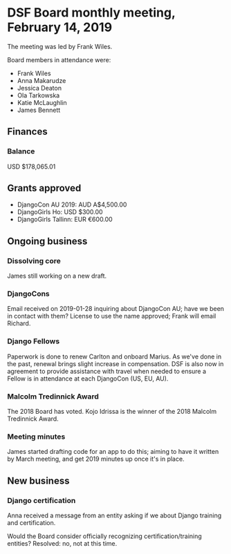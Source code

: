 # DSF Board monthly meeting, February 14, 2019

The meeting was led by Frank Wiles.

Board members in attendance were:

- Frank Wiles
- Anna Makarudze
- Jessica Deaton
- Ola Tarkowska
- Katie McLaughlin
- James Bennett

## Finances

### Balance

USD $178,065.01

## Grants approved

- DjangoCon AU 2019: AUD A$4,500.00
- DjangoGirls Ho: USD $300.00
- DjangoGirls Tallinn: EUR €600.00

## Ongoing business

### Dissolving core

James still working on a new draft.

### DjangoCons

Email received on 2019-01-28 inquiring about DjangoCon AU; have we been in contact with them? License to use the name approved; Frank will email Richard.

### Django Fellows

Paperwork is done to renew Carlton and onboard Marius. As we've done in the past, renewal brings slight increase in compensation. DSF is also now in agreement to provide assistance with travel when needed to ensure a Fellow is in attendance at each DjangoCon (US, EU, AU).

### Malcolm Tredinnick Award

The 2018 Board has voted. Kojo Idrissa is the winner of the 2018 Malcolm Tredinnick Award.

### Meeting minutes

James started drafting code for an app to do this; aiming to have it written by March meeting, and get 2019 minutes up once it's in place.

## New business

### Django certification

Anna received a message from an entity asking if we about Django training and certification.

Would the Board consider officially recognizing certification/training entities? Resolved: no, not at this time.
